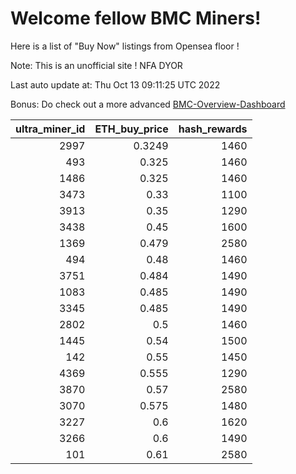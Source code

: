 # Welcome fellow BMC Miners!
Here is a list of "Buy Now" listings from Opensea floor !

Note: This is an unofficial site ! NFA DYOR

Last auto update at: Thu Oct 13 09:11:25 UTC 2022

Bonus: Do check out a more advanced [BMC-Overview-Dashboard](https://dune.com/defifunk/BMC-Overview-Dashboard)


|   ultra_miner_id |   ETH_buy_price |   hash_rewards |
|-----------------:|----------------:|---------------:|
|             2997 |          0.3249 |           1460 |
|              493 |          0.325  |           1460 |
|             1486 |          0.325  |           1460 |
|             3473 |          0.33   |           1100 |
|             3913 |          0.35   |           1290 |
|             3438 |          0.45   |           1600 |
|             1369 |          0.479  |           2580 |
|              494 |          0.48   |           1460 |
|             3751 |          0.484  |           1490 |
|             1083 |          0.485  |           1490 |
|             3345 |          0.485  |           1490 |
|             2802 |          0.5    |           1460 |
|             1445 |          0.54   |           1500 |
|              142 |          0.55   |           1450 |
|             4369 |          0.555  |           1290 |
|             3870 |          0.57   |           2580 |
|             3070 |          0.575  |           1480 |
|             3227 |          0.6    |           1620 |
|             3266 |          0.6    |           1490 |
|              101 |          0.61   |           2580 |